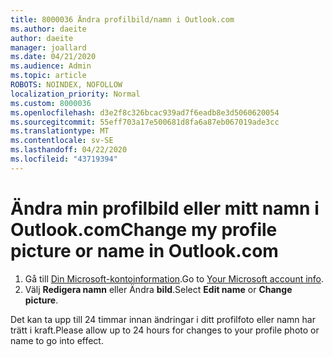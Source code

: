 ```yaml
---
title: 8000036 Ändra profilbild/namn i Outlook.com
ms.author: daeite
author: daeite
manager: joallard
ms.date: 04/21/2020
ms.audience: Admin
ms.topic: article
ROBOTS: NOINDEX, NOFOLLOW
localization_priority: Normal
ms.custom: 8000036
ms.openlocfilehash: d3e2f8c326bcac939ad7f6eadb8e3d5060620054
ms.sourcegitcommit: 55eff703a17e500681d8fa6a87eb067019ade3cc
ms.translationtype: MT
ms.contentlocale: sv-SE
ms.lasthandoff: 04/22/2020
ms.locfileid: "43719394"
---
```

# <a name="change-my-profile-picture-or-name-in-outlookcom"></a><span data-ttu-id="d1949-102">Ändra min profilbild eller mitt namn i Outlook.com</span><span class="sxs-lookup"><span data-stu-id="d1949-102">Change my profile picture or name in Outlook.com</span></span>

1. <span data-ttu-id="d1949-103">Gå till [Din Microsoft-kontoinformation](https://go.microsoft.com/fwlink/p/?linkid=860841).</span><span class="sxs-lookup"><span data-stu-id="d1949-103">Go to [Your Microsoft account info](https://go.microsoft.com/fwlink/p/?linkid=860841).</span></span>
1. <span data-ttu-id="d1949-104">Välj **Redigera namn** eller Ändra **bild**.</span><span class="sxs-lookup"><span data-stu-id="d1949-104">Select **Edit name** or **Change picture**.</span></span>

<span data-ttu-id="d1949-105">Det kan ta upp till 24 timmar innan ändringar i ditt profilfoto eller namn har trätt i kraft.</span><span class="sxs-lookup"><span data-stu-id="d1949-105">Please allow up to 24 hours for changes to your profile photo or name to go into effect.</span></span>
